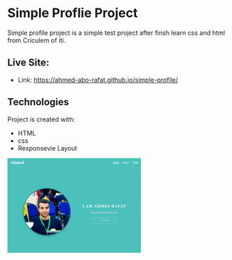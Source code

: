 # Simple Proflie Project
Simple profile project is a simple test project after finsh learn css and html from Criculem of iti.
<br>

## Live Site:  
   - Link: https://ahmed-abo-rafat.github.io/simple-profile/

## Technologies
Project is created with:
   - HTML
   - css
   - Responsevie Layout

<img
  src="./img/profile.PNG"
  alt="profile"
  title="profile"
  style="display: inline-block; margin: 0 auto; max-width: 300px"
/>


